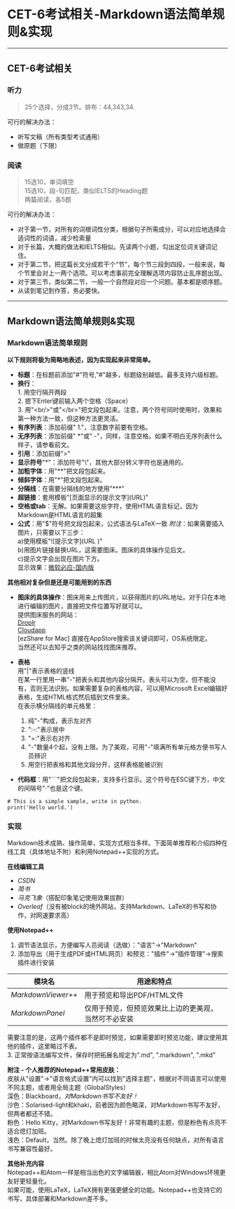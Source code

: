 # CET-6考试相关-Markdown语法简单规则&实现
***
## CET-6考试相关
### 听力
>25个选择，分成3节。排布：44,343,34.

可行的解决办法：
 * 听写文稿（所有类型考试通用）  
 * 做原题（下限）  
### 阅读
>15选10，单词填空  
>15选10，段-句匹配，类似IELTS的Heading题  
>两篇阅读，各5题  

可行的解决办法：  
 * 对于第一节，对所有的词根词性分类，根据句子所需成分，可以对应地选择合适词性的词语，减少检索量  
 * 对于长篇，大概的做法和IELTS相似。先读两个小题，勾出定位词关键词记住。  
 *  对于第二节，把这篇长文分成若干个“节”，每个节三段到四段，一般来说，每个节里会对上一两个选项。可以考虑事前完全理解选项内容防止乱序题出现。  
 * 对于第三节，类似第二节，一般一个自然段对应一个问题。基本都是顺序题。  
 * 从读到笔记到作答，务必要快。  
***
## Markdown语法简单规则&实现
### Markdown语法简单规则
**以下规则将极为简略地表述，因为实现起来非常简单。**
 * **标题**：在标题前添加"#"符号,"#"越多，标题级别越低。最多支持六级标题。  
 * **换行**：<br/> 1. 用空行隔开两段<br/> 2. 摁下Enter键前输入两个空格（Space）<br/> 3. 用"\<br/>"或"\</br>"把文段包起来。注意，两个符号同时使用时，效果和第一种方法一致，但这种方法更灵活。
 * **有序列表**：添加前缀" 1."，注意数字前要有空格。
 * **无序列表**：添加前缀" \*"或" -"，同样，注意空格。如果不明白无序列表什么样子，请参看前文。
 * **引用**：添加前缀">"
 * **显示符号**"\*"：添加符号"\\"，其他大部分转义字符也是通用的。
 * **加粗字体**：用"\*\*"把文段包起来。
 * **倾斜字体**：用"\*"把文段包起来。  
 * **分隔线**：在需要分隔线的地方使用"\*\*\*"
 * **超链接**：套用模板"\[页面显示的提示文字\]\(URL\)"  
 * **空格或tab**：无解。如果需要这些字符，使用HTML语言标记，因为Markdown是HTML语言的超集  
 * **公式**：用"$"符号把文段包起来，公式语法与LaTeX一致
 *附注*：如果需要插入图片，只需要以下三步：  
a\)使用模板"\!\[提示文字\]\(URL \)"  
b\)用图片链接替换URL，这需要图床。图床的具体操作见后文。  
c\)提示文字会出现在图片下方。  
 显示效果：[微软必应\-国内版](https://cn.bing.com)  
 
**其他相对复杂但是还是可能用到的东西**
 * **图床的具体操作**：图床用来上传图片，以获得图片的URL地址。对于只在本地进行编辑的图片，直接把文件位置写好就可以。  
 提供图床服务的网站：  
 [Droplr](http://droplr.com)  
 [Cloudapp](http://www.getcloudapp.com)  
 \[ezShare for Mac\]  直接在AppStore搜索该关键词即可，OS系统限定。  
 当然还可以去知乎之类的网站找找图床推荐。  

 * **表格**
  <br/>用"\|"表示表格的竖线
  <br/>在某一行里用一串"-"把表头和其他内容分隔开。表头可以为空，但不能没有，否则无法识别。如果需要复杂的表格内容，可以用Microsoft Excel编辑好表格，生成HTML格式然后插到文件里来。
  <br/>在表示横分隔线的单元格里：
   1. 纯"-"构成，表示左对齐
   2. ":-:"表示居中
   3. "=:"表示右对齐
   4. "-"数量4个起，没有上限。为了美观，可用"-"填满所有单元格方便书写人员辨识
   5. 用空行把表格和其他文段分开，这样表格能被识别
 * **代码框**：用"\```"把文段包起来，支持多行显示。这个符号在ESC键下方，中文的间隔号"·"也是这个键。  
``` 
# This is a simple sample, write in python.
print('Hello world.')
```  
### 实现
Markdown技术成熟、操作简单，实现方式相当多样。下面简单推荐和介绍四种在线工具（具体地址不附）和利用Notepad++实现的方式。  

**在线编辑工具**  

 * *CSDN*  
 * *简书*  
 * *马克飞象*（搭配印象笔记使用效果拔群）  
 * *Overleaf*（没有被block的境外网站，支持Markdown、LaTeX的书写和协作，对网速要求高）  

**使用Notepad\+\+**
 1. 调节语法显示，方便编写人员阅读（选做）："语言"→"Markdown"
 2. 添加导出（用于生成PDF或HTML网页）和预览："插件"→"插件管理"→搜索插件进行安装  
 
 | 模块名| 用途和特点 |
|----|----|
 | *MarkdownViewer\+\+* | 用于预览和导出PDF/HTML文件  |  
 | *MarkdownPanel*      |  仅用于预览，但预览效果比上边的更美观，当然可不必安装  |
 
 需要注意的是，这两个插件都不是即时预览，如果需要即时预览功能，建议使用其他的插件，这里略过不表。  
 3. 正常按语法编写文件，保存时把拓展名规定为".md", ".markdown", ".mkd"  

**附注 - 个人推荐的Notepad\+\+常用皮肤：**  
皮肤从"设置"→"语言格式设置"内可以找到"选择主题"，根据对不同语言可以使用不同主题，或者用全局主题（GlobalStyles）  
深色：Blackboard，*对Markdown书写不友好！*  
沙色：Solarised\-light和khaki，前者因为颜色略深，对Markdown书写不友好，但两者都还不错。  
粉色：Hello Kitty，对Markdown书写友好！非常有趣的主题，但是粉色有点亮不适合熄灯加班。  
浅色：Default，当然。除了晚上熄灯加班的时候太亮没有任何缺点，对所有语言书写兼容性最好。

**其他补充内容**  
Notepad\+\+和Atom一样是相当出色的文字编辑器，相比Atom对Windows环境更友好更轻量化。  
如果可能，使用LaTeX，LaTeX拥有更强更健全的功能。Notepad\+\+也支持它的书写，具体部署和Markdown差不多。
